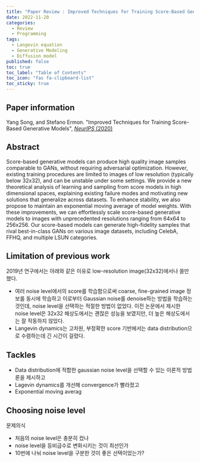 ```yaml
---
title: "Paper Review : Improved Techniques for Training Score-Based Generative Models"
date: 2022-11-20
categories:
  - Review
  - Programming
tags:
  - Langevin equation
  - Generative Modeling
  - Diffusion model
published: false
toc: true
toc_label: "Table of Contents"
toc_icon: "fas fa-clipboard-list"
toc_sticky: true
---
```


## Paper information
Yang Song, and Stefano Ermon. 
"Improved Techniques for Training Score-Based Generative Models",
[*NeurIPS* (2020)](https://arxiv.org/abs/2006.09011)

## Abstract
Score-based generative models can produce high quality image samples comparable to GANs, without requiring adversarial optimization. However, existing training procedures are limited to images of low resolution (typically below 32x32), and can be unstable under some settings. We provide a new theoretical analysis of learning and sampling from score models in high dimensional spaces, explaining existing failure modes and motivating new solutions that generalize across datasets. To enhance stability, we also propose to maintain an exponential moving average of model weights. With these improvements, we can effortlessly scale score-based generative models to images with unprecedented resolutions ranging from 64x64 to 256x256. Our score-based models can generate high-fidelity samples that rival best-in-class GANs on various image datasets, including CelebA, FFHQ, and multiple LSUN categories.

## Limitation of previous work
2019년 연구에서는 아래와 같은 이유로 low-resolution image(32x32)에서나 쓸만했다. 
- 여러 noise level에서의 score를 학습함으로써 coarse, fine-grained image 정보를 동시에 학습하고 이로부터 Gaussian noise를 denoise하는 방법을 학습하는 것인데, noise level을 선택하는 적절한 방법이 없었다. 이전 논문에서 제시한 noise level은 32x32 해상도에서는 괜찮은 성능을 보였지만, 더 높은 해상도에서는 잘 작동하지 않았다. 
- Langevin dynamics는 고차원, 부정확한 score 기반에서는 data distribution으로 수렴하는데 긴 시간이 걸렸다. 

## Tackles
- Data distribution에 적합한 gaussian noise level을 선택할 수 있는 이론적 방법론을 제시하고
- Lagevin dynamics를 개선해 convergence가 빨라졌고
- Exponential moving averag

## Choosing noise level
문제의식
- 처음의 noise level은 충분히 컸나
- noise level을 등비급수로 변화시키는 것이 최선인가
- 10번에 나눠 noise level을 구분한 것이 좋은 선택이었는가?
